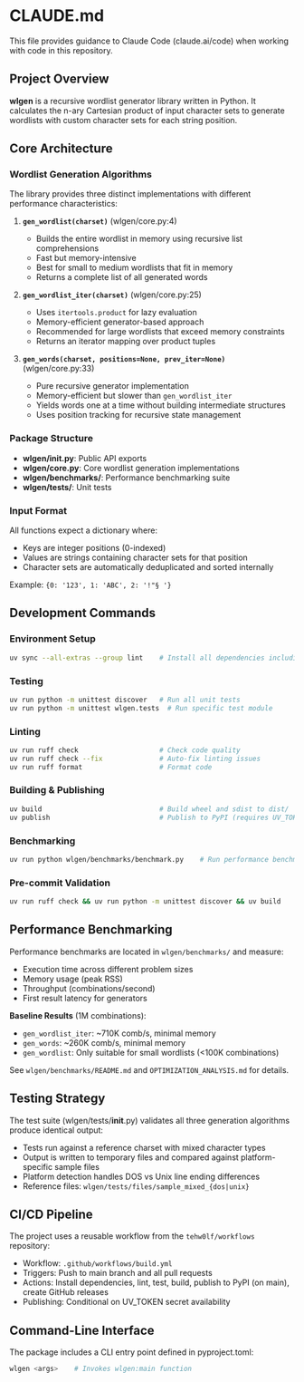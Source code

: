 # CLAUDE.md

This file provides guidance to Claude Code (claude.ai/code) when working with code in this repository.

## Project Overview

**wlgen** is a recursive wordlist generator library written in Python. It calculates the n-ary Cartesian product of input character sets to generate wordlists with custom character sets for each string position.

## Core Architecture

### Wordlist Generation Algorithms

The library provides three distinct implementations with different performance characteristics:

1. **`gen_wordlist(charset)`** (wlgen/core.py:4)
   - Builds the entire wordlist in memory using recursive list comprehensions
   - Fast but memory-intensive
   - Best for small to medium wordlists that fit in memory
   - Returns a complete list of all generated words

2. **`gen_wordlist_iter(charset)`** (wlgen/core.py:25)
   - Uses `itertools.product` for lazy evaluation
   - Memory-efficient generator-based approach
   - Recommended for large wordlists that exceed memory constraints
   - Returns an iterator mapping over product tuples

3. **`gen_words(charset, positions=None, prev_iter=None)`** (wlgen/core.py:33)
   - Pure recursive generator implementation
   - Memory-efficient but slower than `gen_wordlist_iter`
   - Yields words one at a time without building intermediate structures
   - Uses position tracking for recursive state management

### Package Structure

- **wlgen/__init__.py**: Public API exports
- **wlgen/core.py**: Core wordlist generation implementations
- **wlgen/benchmarks/**: Performance benchmarking suite
- **wlgen/tests/**: Unit tests

### Input Format

All functions expect a dictionary where:
- Keys are integer positions (0-indexed)
- Values are strings containing character sets for that position
- Character sets are automatically deduplicated and sorted internally

Example: `{0: '123', 1: 'ABC', 2: '!"§ '}`

## Development Commands

### Environment Setup
```bash
uv sync --all-extras --group lint    # Install all dependencies including linting
```

### Testing
```bash
uv run python -m unittest discover   # Run all unit tests
uv run python -m unittest wlgen.tests  # Run specific test module
```

### Linting
```bash
uv run ruff check                    # Check code quality
uv run ruff check --fix              # Auto-fix linting issues
uv run ruff format                   # Format code
```

### Building & Publishing
```bash
uv build                             # Build wheel and sdist to dist/
uv publish                           # Publish to PyPI (requires UV_TOKEN)
```

### Benchmarking
```bash
uv run python wlgen/benchmarks/benchmark.py    # Run performance benchmarks
```

### Pre-commit Validation
```bash
uv run ruff check && uv run python -m unittest discover && uv build
```

## Performance Benchmarking

Performance benchmarks are located in `wlgen/benchmarks/` and measure:
- Execution time across different problem sizes
- Memory usage (peak RSS)
- Throughput (combinations/second)
- First result latency for generators

**Baseline Results** (1M combinations):
- `gen_wordlist_iter`: ~710K comb/s, minimal memory
- `gen_words`: ~260K comb/s, minimal memory
- `gen_wordlist`: Only suitable for small wordlists (<100K combinations)

See `wlgen/benchmarks/README.md` and `OPTIMIZATION_ANALYSIS.md` for details.

## Testing Strategy

The test suite (wlgen/tests/__init__.py) validates all three generation algorithms produce identical output:
- Tests run against a reference charset with mixed character types
- Output is written to temporary files and compared against platform-specific sample files
- Platform detection handles DOS vs Unix line ending differences
- Reference files: `wlgen/tests/files/sample_mixed_{dos|unix}`

## CI/CD Pipeline

The project uses a reusable workflow from the `tehw0lf/workflows` repository:
- Workflow: `.github/workflows/build.yml`
- Triggers: Push to main branch and all pull requests
- Actions: Install dependencies, lint, test, build, publish to PyPI (on main), create GitHub releases
- Publishing: Conditional on UV_TOKEN secret availability

## Command-Line Interface

The package includes a CLI entry point defined in pyproject.toml:
```bash
wlgen <args>    # Invokes wlgen:main function
```

